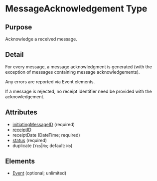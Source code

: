 # MessageAcknowledgement Type

## Purpose

Acknowledge a received message.

## Detail

For every message, a message acknowledgment is generated (with the exception of messages containing message acknowledgements).

Any errors are reported via Event elements.

If a message is rejected, no receipt identifier need be provided with the acknowledgement.

## Attributes

- [initiatingMessageID](../Header_r37/MessageIdentifier.md) (required)
- [receiptID](ReceiptIdentifier.md)
- receiptDate (DateTime; required)
- [status](MessageStatus.md) (required)
- duplicate (`Yes`|`No`; default: `No`)

## Elements

- [Event](../Events_r43/Event.md) (optional; unlimited)
